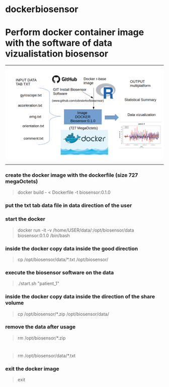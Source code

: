 # dockerbiosensor

# Perform docker container image with the software of data vizualistation biosensor
  
***

![docker](https://github.com/cdesterke/dockerbiosensor/blob/master/docker.png)

***

### create the docker image with the dockerfile (size 727 megaOctets)
> docker build - < Dockerfile -t biosensor:0.1.0

### put the txt tab data file in data direction of the user

### start the docker 
> docker run -it -v /home/USER/data/:/opt/biosensor/data biosensor:0.1.0 /bin/bash

### inside the docker copy data inside the good direction
> cp /opt/biosensor/data/*.txt /opt/biosensor/

### execute the biosensor software on the data
> ./start.sh "patient_1"

### inside the docker copy data inside the direction of the share volume
> cp /opt/biosensor/*.zip /opt/biosensor/data/


### remove the data after usage
> rm /opt/biosensor/*.zip
#
> rm /opt/biosensor/data/*.txt

### exit the docker image
> exit
